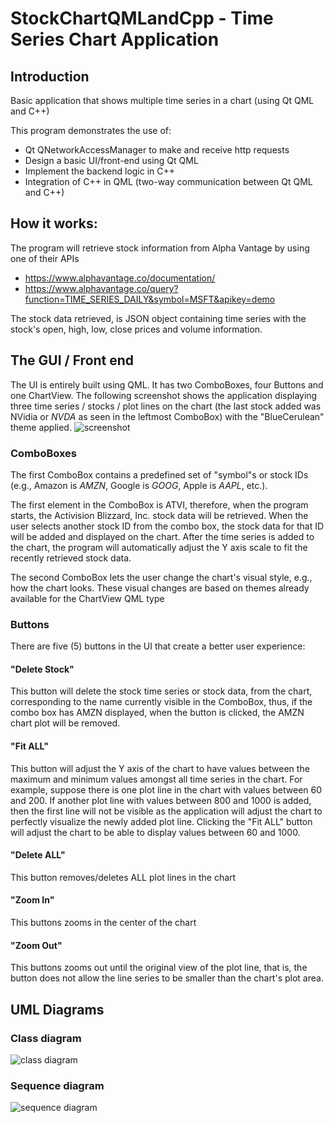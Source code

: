 # StockChartQMLandCpp - Time Series Chart Application
## Introduction
Basic application that shows multiple time series in a chart (using Qt QML and C++)

This program demonstrates the use of:
* Qt QNetworkAccessManager to make and receive http requests
* Design a basic UI/front-end using Qt QML
* Implement the backend logic in C++
* Integration of C++ in QML (two-way communication between Qt QML and C++)



## How it works:
The program will retrieve stock information from Alpha Vantage by using one of their APIs
* <https://www.alphavantage.co/documentation/>
* <https://www.alphavantage.co/query?function=TIME_SERIES_DAILY&symbol=MSFT&apikey=demo>

The stock data retrieved, is JSON object containing time series with the stock's open, high, low, close prices and volume information.



## The GUI / Front end
The UI is entirely built using QML. It has two ComboBoxes, four Buttons and one ChartView.
The following screenshot shows the application displaying three time series / stocks / plot lines on the chart (the last stock added was NVidia or *NVDA* as seen in the leftmost ComboBox) with the "BlueCerulean" theme applied.
![screenshot](https://github.com/hansellb/StockChartQMLandCpp/blob/master/img/screenshot.jpg "Application screenshot")


### ComboBoxes
The first ComboBox contains a predefined set of "symbol"s or stock IDs (e.g., Amazon is *AMZN*, Google is *GOOG*, Apple is *AAPL*, etc.).

The first element in the ComboBox is ATVI, therefore, when the program starts, the Activision Blizzard, Inc. stock data will be retrieved.
When the user selects another stock ID from the combo box, the stock data for that ID will be added and displayed on the chart.
After the time series is added to the chart, the program will automatically adjust the Y axis scale to fit the recently retrieved stock data.

The second ComboBox lets the user change the chart's visual style, e.g., how the chart looks.
These visual changes are based on themes already available for the ChartView QML type


### Buttons
There are five (5) buttons in the UI that create a better user experience:

#### "Delete Stock"
This button will delete the stock time series or stock data, from the chart, corresponding to the name currently visible in the ComboBox, thus, if the combo box has AMZN displayed, when the button is clicked, the AMZN chart plot will be removed.

#### "Fit ALL"
This button will adjust the Y axis of the chart to have values between the maximum and minimum values amongst all time series in the chart.
For example, suppose there is one plot line in the chart with values between 60 and 200. If another plot line with values between 800 and 1000 is added, then the first line will not be visible as the application will adjust the chart to perfectly visualize the newly added plot line.
Clicking the "Fit ALL" button will adjust the chart to be able to display values between 60 and 1000.

#### "Delete ALL"
This button removes/deletes ALL plot lines in the chart

#### "Zoom In"
This buttons zooms in the center of the chart

#### "Zoom Out"
This buttons zooms out until the original view of the plot line, that is, the button does not allow the line series to be smaller than the chart's plot area.



## UML Diagrams
### Class diagram
![class diagram](https://github.com/hansellb/StockChartQMLandCpp/blob/master/img/class_diagram.png "Class Diagram")

### Sequence diagram
![sequence diagram](https://github.com/hansellb/StockChartQMLandCpp/blob/master/img/sequence_diagram.png "Sequence Diagram")
